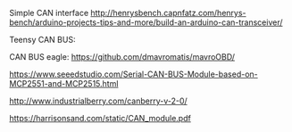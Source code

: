 Simple CAN interface
http://henrysbench.capnfatz.com/henrys-bench/arduino-projects-tips-and-more/build-an-arduino-can-transceiver/

Teensy CAN BUS:

CAN BUS eagle:
https://github.com/dmavromatis/mavroOBD/

https://www.seeedstudio.com/Serial-CAN-BUS-Module-based-on-MCP2551-and-MCP2515.html

http://www.industrialberry.com/canberry-v-2-0/


https://harrisonsand.com/static/CAN_module.pdf
